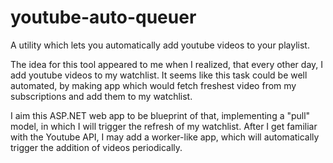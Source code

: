# youtube-auto-queuer
A utility which lets you automatically add youtube videos to your playlist.

The idea for this tool appeared to me when I realized, that every other day, I add youtube videos to my watchlist. 
It seems like this task could be well automated, by making app which would fetch freshest video from my subscriptions and add them to my 
watchlist.

I aim this ASP.NET web app to be blueprint of that, implementing a "pull" model, in which I will trigger the refresh of my watchlist.
After I get familiar with the Youtube API, I may add a worker-like app, which will automatically trigger the addition of videos periodically.

